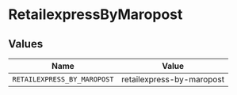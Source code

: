 # RetailexpressByMaropost


## Values

| Name                        | Value                       |
| --------------------------- | --------------------------- |
| `RETAILEXPRESS_BY_MAROPOST` | retailexpress-by-maropost   |